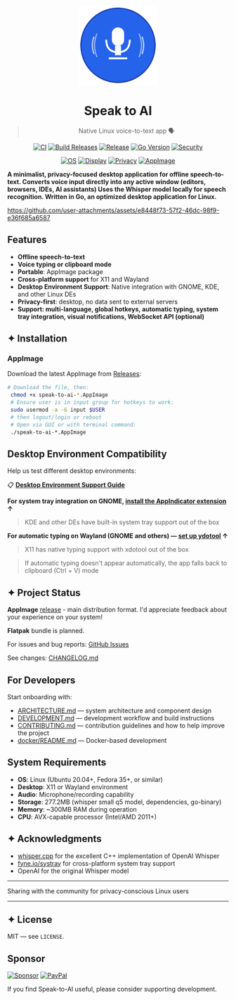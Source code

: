 <div align="center">

<img src="https://github.com/AshBuk/speak-to-ai/raw/master/icons/io.github.ashbuk.speak-to-ai.svg" width="180" height="180" alt="Speak to AI"/>

# Speak to AI

> Native Linux voice-to-text app 🗣️ 

</div>

<div align="center">

[![CI](https://github.com/AshBuk/speak-to-ai/actions/workflows/ci.yml/badge.svg)](https://github.com/AshBuk/speak-to-ai/actions/workflows/ci.yml)
[![Build Releases](https://github.com/AshBuk/speak-to-ai/actions/workflows/build-releases.yml/badge.svg)](https://github.com/AshBuk/speak-to-ai/actions/workflows/build-releases.yml)
[![Release](https://img.shields.io/github/v/release/AshBuk/speak-to-ai?sort=semver)](https://github.com/AshBuk/speak-to-ai/releases)
[![Go Version](https://img.shields.io/badge/go-1.24-00ADD8?logo=go)](https://go.dev/)
[![Security](https://snyk.io/test/github/AshBuk/speak-to-ai/badge.svg)](https://snyk.io/test/github/AshBuk/speak-to-ai)

[![OS](https://img.shields.io/badge/OS-Linux-34a853?logo=linux)](#-system-requirements)
[![Display](https://img.shields.io/badge/Display-Wayland%20%2F%20X11-ff69b4)](#-features)
[![Privacy](https://img.shields.io/badge/Privacy-Offline-blueviolet)](#-features)
[![AppImage](https://img.shields.io/badge/AppImage-available-0a7cff?logo=appimage)](https://github.com/AshBuk/speak-to-ai/releases)

</div>

 **A minimalist, privacy-focused desktop application for offline speech-to-text.
  Converts voice input directly into any active window (editors, browsers, IDEs, AI assistants) 
  Uses the Whisper model locally for speech recognition. 
  Written in Go, an optimized desktop application for Linux.**

https://github.com/user-attachments/assets/e8448f73-57f2-46dc-98f9-e36f685a6587

## Features

- **Offline speech-to-text**
- **Voice typing or clipboard mode**
- **Portable**: AppImage package
- **Cross-platform support** for X11 and Wayland
- **Desktop Environment Support**: Native integration with GNOME, KDE, and other Linux DEs
- **Privacy-first**: desktop, no data sent to external servers
- **Support: multi-language, global hotkeys, automatic typing, system tray integration, visual notifications, WebSocket API (optional)**

## ✦ Installation

### AppImage

Download the latest AppImage from [Releases](https://github.com/AshBuk/speak-to-ai/releases):

```bash
# Download the file, then:
 chmod +x speak-to-ai-*.AppImage
 # Ensure user is in input group for hotkeys to work:
 sudo usermod -a -G input $USER
 # then logout/login or reboot
 # Open via GUI or with terminal command:
 ./speak-to-ai-*.AppImage  
```

## Desktop Environment Compatibility

Help us test different desktop environments:

📋 **[Desktop Environment Support Guide](docs/Desktop_Environment_Support.md)**

**For system tray integration on GNOME, [install the AppIndicator extension](docs/Desktop_Environment_Support.md#for-system-tray-on-gnome---to-have-full-featured-ux-with-menu) ↑**
> KDE and other DEs have built-in system tray support out of the box

**For automatic typing on Wayland (GNOME and others) — [set up ydotool](docs/Desktop_Environment_Support.md#direct-typing-on-wayland---ydotool-setup-recommended-user-unit) ↑**
> X11 has native typing support with xdotool out of the box

> If automatic typing doesn't appear automatically, the app falls back to clipboard (Ctrl + V) mode

## ✦ Project Status

**AppImage** [release](https://github.com/AshBuk/speak-to-ai/releases) - main distribution format. I'd appreciate feedback about your experience on your system!

**Flatpak** bundle is planned.

For issues and bug reports: [GitHub Issues](https://github.com/AshBuk/speak-to-ai/issues)

See changes: [CHANGELOG.md](CHANGELOG.md)


## For Developers

Start onboarding with:

- [ARCHITECTURE.md](docs/ARCHITECTURE.md) — system architecture and component design
- [DEVELOPMENT.md](docs/DEVELOPMENT.md) — development workflow and build instructions
- [CONTRIBUTING.md](docs/CONTRIBUTING.md) — contribution guidelines and how to help improve the project
- [docker/README.md](docker/README.md) — Docker-based development


## System Requirements

- **OS**: Linux (Ubuntu 20.04+, Fedora 35+, or similar)
- **Desktop**: X11 or Wayland environment
- **Audio**: Microphone/recording capability
- **Storage**: 277.2MB (whisper small q5 model, dependencies, go-binary)
- **Memory**: ~300MB RAM during operation
- **CPU**: AVX-capable processor (Intel/AMD 2011+)

## ✦ Acknowledgments

- [whisper.cpp](https://github.com/ggerganov/whisper.cpp) for the excellent C++ implementation of OpenAI Whisper
- [fyne.io/systray](https://github.com/fyne-io/systray) for cross-platform system tray support
- OpenAI for the original Whisper model

---

Sharing with the community for privacy-conscious Linux users

---
## ✦ License

MIT — see `LICENSE`.

## Sponsor

[![Sponsor](https://img.shields.io/badge/Sponsor-💖-pink?style=for-the-badge&logo=github)](https://github.com/sponsors/AshBuk) [![PayPal](https://img.shields.io/badge/PayPal-00457C?style=for-the-badge&logo=paypal&logoColor=white)](https://www.paypal.com/donate/?hosted_button_id=R3HZH8DX7SCJG)

If you find Speak-to-AI useful, please consider supporting development.
